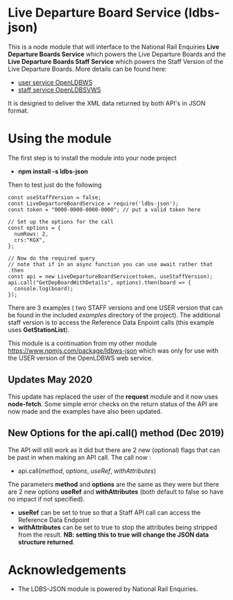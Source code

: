 # Live Departure Board Service (ldbs-json)
This is a node module that will interface to the National Rail Enquiries **Live Departure Boards Service** which powers the Live Departure Boards and the **Live Departure Boards Staff Service** which powers the Staff Version of the Live Departure Boards. More details can be found here:

 * [user service OpenLDBWS](https://lite.realtime.nationalrail.co.uk/OpenLDBWS/)
 * [staff service OpenLDBSVWS](https://lite.realtime.nationalrail.co.uk/OpenLDBSVWS/)

 It is designed to deliver the XML data returned by both API's in JSON format.


 # Using the module
 The first step is to install the module into your node project
  - **npm install -s ldbs-json**

Then to test just do the following
```
const useStaffVersion = false;
const LiveDepartureBoardService = require('ldbs-json');
const token = "0000-0000-0000-0000"; // put a valid token here

// Set up the options for the call
const options = {
  numRows: 2,
  crs:"KGX",
};

// Now do the required query
// note that if in an async function you can use await rather that .then
const api = new LiveDepartureBoardService(token, useStaffVersion);
api.call("GetDepBoardWithDetails", options).then(board => {
  console.log(board);
});

```

There are 3 examples ( two STAFF versions and one USER version that can be found in the included *examples* directory of the project). The additional staff version is to access the Reference Data Enpoint calls (this example uses **GetStationList**).

This module is a continuation from my other module https://www.npmjs.com/package/ldbws-json which was only for use with the USER version of the OpenLDBWS web service.


## Updates May 2020
This update has replaced the user of the **request** module and it now uses **node-fetch**. Some simple error checks on the return status of the API are now made and the examples have also been updated.

## New Options for the api.call() method (Dec 2019)
The API will still work as it did but there are 2 new (optional) flags that can be past in when making an API call. The call now :

- api.call(*method*, *options*, *useRef*, *withAttributes*)

The parameters **method** and **options** are the same as they were but there are 2 new options **useRef** and **withAttributes** (both default to false so have no impact if not specified).

 - **useRef** can be set to true so that a Staff API call can access the Reference Data Endpoint
 - **withAttributes** can be set to true to stop the attributes  being stripped from the result. **NB: setting this to true will change the JSON data structure returned**.



# Acknowledgements
- The LDBS-JSON module is powered by National Rail Enquiries.
